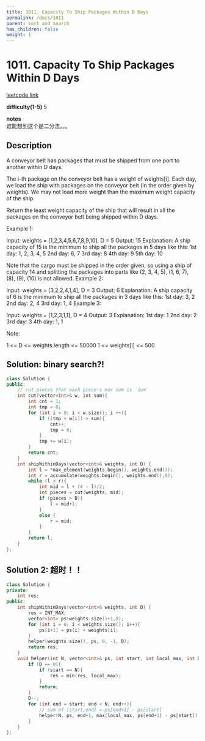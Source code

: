 ```yaml
---
title: 1011. Capacity To Ship Packages Within D Days
permalink: /docs/1011
parent: sort_and_search
has_children: false
weight: 1
---
```

# 1011. Capacity To Ship Packages Within D Days
[leetcode link](https://leetcode.com/problems/capacity-to-ship-packages-within-d-days/)

**difficulty(1-5)** 
5

**notes**   
谁能想到这个是二分法。。。

## Description
A conveyor belt has packages that must be shipped from one port to another within D days.

The i-th package on the conveyor belt has a weight of weights[i].  Each day, we load the ship with packages on the conveyor belt (in the order given by weights). We may not load more weight than the maximum weight capacity of the ship.

Return the least weight capacity of the ship that will result in all the packages on the conveyor belt being shipped within D days.

 

Example 1:

Input: weights = [1,2,3,4,5,6,7,8,9,10], D = 5
Output: 15
Explanation: 
A ship capacity of 15 is the minimum to ship all the packages in 5 days like this:
1st day: 1, 2, 3, 4, 5
2nd day: 6, 7
3rd day: 8
4th day: 9
5th day: 10

Note that the cargo must be shipped in the order given, so using a ship of capacity 14 and splitting the packages into parts like (2, 3, 4, 5), (1, 6, 7), (8), (9), (10) is not allowed. 
Example 2:

Input: weights = [3,2,2,4,1,4], D = 3
Output: 6
Explanation: 
A ship capacity of 6 is the minimum to ship all the packages in 3 days like this:
1st day: 3, 2
2nd day: 2, 4
3rd day: 1, 4
Example 3:

Input: weights = [1,2,3,1,1], D = 4
Output: 3
Explanation: 
1st day: 1
2nd day: 2
3rd day: 3
4th day: 1, 1
 

Note:

1 <= D <= weights.length <= 50000
1 <= weights[i] <= 500

## Solution: binary search?!

```c++
class Solution {
public:
    // cut pieces that each piece's max sum is `sum`
    int cut(vector<int>& w, int sum){
        int cnt = 1;
        int tmp = 0;
        for (int i = 0; i < w.size(); i ++){
            if ((tmp + w[i]) > sum){
                cnt++;
                tmp = 0;
            }
            tmp += w[i];
        }
        return cnt;
    }
    int shipWithinDays(vector<int>& weights, int D) {
        int l = *max_element(weights.begin(), weights.end());
        int r = accumulate(weights.begin(), weights.end(),0);
        while (l < r){
            int mid = l + (r - l)/2;
            int pieces = cut(weights, mid);
            if (pieces > D){
                l = mid+1;
            }
            else {
                r = mid;
            }
        }
        return l;
    }
};
```

## Solution 2: 超时！！
```c++
class Solution {
private:
    int res;
public:
    int shipWithinDays(vector<int>& weights, int D) {
        res = INT_MAX;
        vector<int> ps(weights.size()+1,0);
        for (int i = 0; i < weights.size(); i++){
            ps[i+1] = ps[i] + weights[i];
        }
        helper(weights.size(), ps, 0, -1, D);
        return res;
    }
    void helper(int N, vector<int>& ps, int start, int local_max, int D){
        if (D == 0){
            if (start == N){
                res = min(res, local_max);
            }
            return;
        }
        D--;
        for (int end = start; end < N; end++){
            // sum of [start,end] = ps[end+1] - ps[start]
            helper(N, ps, end+1, max(local_max, ps[end+1] - ps[start]), D);
        }
    }
};
```

<!-- 
Default label
{: .label }

Blue label
{: .label .label-blue }

Stable
{: .label .label-green }

New release
{: .label .label-purple }

Coming soon
{: .label .label-yellow }

Deprecated
{: .label .label-red } -->
